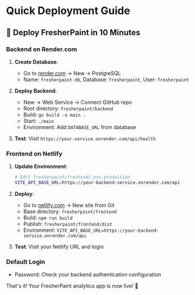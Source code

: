 # Quick Deployment Guide

## 🚀 Deploy FresherPaint in 10 Minutes

### Backend on Render.com

1. **Create Database**:
   - Go to [render.com](https://render.com) → New → PostgreSQL
   - Name: `fresherpaint-db`, Database: `fresherpaint`, User: `fresherpaint`

2. **Deploy Backend**:
   - New → Web Service → Connect GitHub repo
   - Root directory: `fresherpaint/backend`
   - Build: `go build -o main .`
   - Start: `./main`
   - Environment: Add `DATABASE_URL` from database

3. **Test**: Visit `https://your-service.onrender.com/api/health`

### Frontend on Netlify

1. **Update Environment**:
   ```bash
   # Edit fresherpaint/frontend/.env.production
   VITE_API_BASE_URL=https://your-backend-service.onrender.com/api
   ```

2. **Deploy**:
   - Go to [netlify.com](https://netlify.com) → New site from Git
   - Base directory: `fresherpaint/frontend`
   - Build: `npm run build`
   - Publish: `fresherpaint/frontend/dist`
   - Environment: `VITE_API_BASE_URL=https://your-backend-service.onrender.com/api`

3. **Test**: Visit your Netlify URL and login

### Default Login
- Password: Check your backend authentication configuration

That's it! Your FresherPaint analytics app is now live! 🎉
